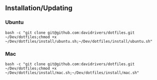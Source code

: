 ## Installation/Updating
### Ubuntu
`bash -c "git clone git@github.com:davidrivers/dotfiles.git ~/Dev/dotfiles;chmod +x ~/Dev/dotfiles/install/ubuntu.sh;~/Dev/dotfiles/install/ubuntu.sh"`

### Mac
`bash -c "git clone git@github.com:davidrivers/dotfiles.git ~/Dev/dotfiles;chmod +x ~/Dev/dotfiles/install/mac.sh;~/Dev/dotfiles/install/mac.sh"`
